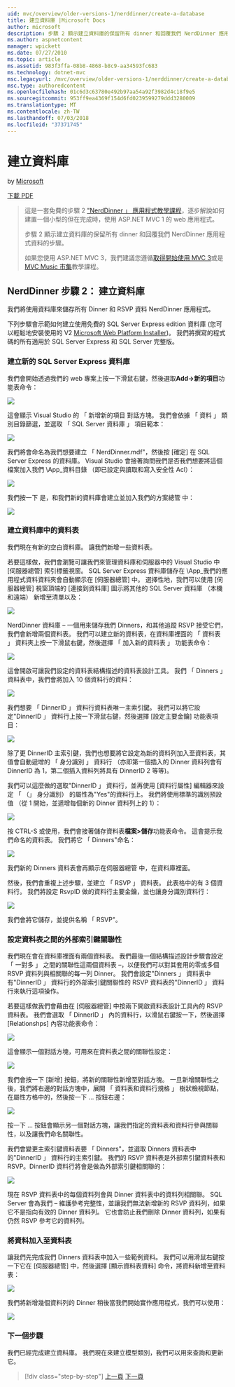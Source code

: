 ```yaml
---
uid: mvc/overview/older-versions-1/nerddinner/create-a-database
title: 建立資料庫 |Microsoft Docs
author: microsoft
description: 步驟 2 顯示建立資料庫的保留所有 dinner 和回覆我們 NerdDinner 應用程式資料的步驟。
ms.author: aspnetcontent
manager: wpickett
ms.date: 07/27/2010
ms.topic: article
ms.assetid: 983f3ffa-08b8-4868-b8c9-aa34593fc683
ms.technology: dotnet-mvc
msc.legacyurl: /mvc/overview/older-versions-1/nerddinner/create-a-database
msc.type: authoredcontent
ms.openlocfilehash: 01c6d3c63780e492b97aa54a92f3982d4c18f9e5
ms.sourcegitcommit: 953ff9ea4369f154d6fd0239599279ddd3280009
ms.translationtype: MT
ms.contentlocale: zh-TW
ms.lasthandoff: 07/03/2018
ms.locfileid: "37371745"
---
```

<a name="create-a-database"></a>建立資料庫
====================
by [Microsoft](https://github.com/microsoft)

[下載 PDF](http://aspnetmvcbook.s3.amazonaws.com/aspnetmvc-nerdinner_v1.pdf)

> 這是一套免費的步驟 2 ["NerdDinner 」 應用程式教學課程](introducing-the-nerddinner-tutorial.md)，逐步解說如何建置一個小型的但在完成時，使用 ASP.NET MVC 1 的 web 應用程式。
> 
> 步驟 2 顯示建立資料庫的保留所有 dinner 和回覆我們 NerdDinner 應用程式資料的步驟。
> 
> 如果您使用 ASP.NET MVC 3，我們建議您遵循[取得開始使用 MVC 3](../../older-versions/getting-started-with-aspnet-mvc3/cs/intro-to-aspnet-mvc-3.md)或是[MVC Music 市集](../../older-versions/mvc-music-store/mvc-music-store-part-1.md)教學課程。


## <a name="nerddinner-step-2-creating-the-database"></a>NerdDinner 步驟 2： 建立資料庫

我們將使用資料庫來儲存所有 Dinner 和 RSVP 資料 NerdDinner 應用程式。

下列步驟會示範如何建立使用免費的 SQL Server Express edition 資料庫 (您可以輕鬆地安裝使用的 V2 [Microsoft Web Platform Installer](https://www.microsoft.com/web/downloads/platform.aspx))。 我們將撰寫的程式碼的所有適用於 SQL Server Express 和 SQL Server 完整版。

### <a name="creating-a-new-sql-server-express-database"></a>建立新的 SQL Server Express 資料庫

我們會開始透過我們的 web 專案上按一下滑鼠右鍵，然後選取**Add-&gt;新的項目**功能表命令：

![](create-a-database/_static/image1.png)

這會顯示 Visual Studio 的 「 新增新的項目 對話方塊。 我們會依據 「 資料 」 類別目錄篩選，並選取 「 SQL Server 資料庫 」 項目範本：

![](create-a-database/_static/image2.png)

我們將會命名為我們想要建立 「 NerdDinner.mdf"，然後按 [確定] 在 SQL Server Express 的資料庫。 Visual Studio 會接著詢問我們是否我們想要將這個檔案加入我們 \App\_資料目錄 （即已設定與讀取和寫入安全性 Acl）：

![](create-a-database/_static/image3.png)

我們按一下 是，和我們新的資料庫會建立並加入我們的方案總管 中：

![](create-a-database/_static/image4.png)

### <a name="creating-tables-within-our-database"></a>建立資料庫中的資料表

我們現在有新的空白資料庫。 讓我們新增一些資料表。

若要這樣做，我們會瀏覽可讓我們來管理資料庫和伺服器中的 Visual Studio 中 [伺服器總管] 索引標籤視窗。 SQL Server Express 資料庫儲存在 \App\_我們的應用程式資料資料夾會自動顯示在 [伺服器總管] 中。 選擇性地，我們可以使用 [伺服器總管] 視窗頂端的 [連接到資料庫] 圖示將其他的 SQL Server 資料庫 （本機和遠端） 新增至清單以及：

![](create-a-database/_static/image5.png)

NerdDinner 資料庫 – 一個用來儲存我們 Dinners，和其他追蹤 RSVP 接受它們，我們會新增兩個資料表。 我們可以建立新的資料表，在資料庫裡面的 「 資料表 」 資料夾上按一下滑鼠右鍵，然後選擇 「 加入新的資料表 」 功能表命令：

![](create-a-database/_static/image6.png)

這會開啟可讓我們設定的資料表結構描述的資料表設計工具。 我們 「 Dinners 」 資料表中，我們會將加入 10 個資料行的資料：

![](create-a-database/_static/image7.png)

我們想要 「 DinnerID 」 資料行資料表唯一主索引鍵。 我們可以將它設定"DinnerID 」 資料行上按一下滑鼠右鍵，然後選擇 [設定主要金鑰] 功能表項目：

![](create-a-database/_static/image8.png)

除了更 DinnerID 主索引鍵，我們也想要將它設定為新的資料列加入至資料表，其值會自動遞增的 「 身分識別 」 資料行 （亦即第一個插入的 Dinner 資料列會有 DinnerID 為 1，第二個插入資料列將具有 DinnerID 2 等等)。

我們可以這麼做的選取"DinnerID 」 資料行，並再使用 [資料行屬性] 編輯器來設定 「 （」 身分識別） 的屬性為"Yes"的資料行上。 我們將使用標準的識別預設值 （從 1 開始，並遞增每個新的 Dinner 資料列上的 1）：

![](create-a-database/_static/image9.png)

按 CTRL-S 或使用，我們會接著儲存資料表**檔案&gt;儲存**功能表命令。 這會提示我們命名的資料表。 我們將它 「 Dinners"命名：

![](create-a-database/_static/image10.png)

我們新的 Dinners 資料表會再顯示在伺服器總管 中，在資料庫裡面。

然後，我們會重複上述步驟，並建立 「 RSVP 」 資料表。 此表格中的有 3 個資料行。 我們將設定 RsvpID 做的資料行主要金鑰，並也讓身分識別資料行：

![](create-a-database/_static/image11.png)

我們會將它儲存，並提供名稱 「 RSVP"。

### <a name="setting-up-a-foreign-key-relationship-between-tables"></a>設定資料表之間的外部索引鍵關聯性

我們現在會在資料庫裡面有兩個資料表。 我們最後一個結構描述設計步驟會設定 「 一對多 」 之間的關聯性這兩個資料表 –，以便我們可以對其套用的零或多個 RSVP 資料列與相關聯的每一列 Dinner。 我們會設定"Dinners 」 資料表中有"DinnerID 」 資料行的外部索引鍵關聯性的 RSVP 資料表的"DinnerID 」 資料行來執行這項操作。

若要這樣做我們會藉由在 [伺服器總管] 中按兩下開啟資料表設計工具內的 RSVP 資料表。 我們會選取 「 DinnerID 」 內的資料行，以滑鼠右鍵按一下，然後選擇 [Relationshps] 內容功能表命令：

![](create-a-database/_static/image12.png)

這會顯示一個對話方塊，可用來在資料表之間的關聯性設定：

![](create-a-database/_static/image13.png)

我們會按一下 [新增] 按鈕，將新的關聯性新增至對話方塊。 一旦新增關聯性之後，我們將右邊的對話方塊中，展開 「 資料表和資料行規格 」 樹狀檢視節點，在屬性方格中的，然後按一下 ... 按鈕右邊：

![](create-a-database/_static/image14.png)

按一下 ... 按鈕會顯示另一個對話方塊，讓我們指定的資料表和資料行參與關聯性，以及讓我們命名關聯性。

我們會變更主索引鍵資料表要 「 Dinners"，並選取 Dinners 資料表中的"DinnerID 」 資料行的主索引鍵。 我們的 RSVP 資料表是外部索引鍵資料表和 RSVP。DinnerID 資料行將會是做為外部索引鍵相關聯的：

![](create-a-database/_static/image15.png)

現在 RSVP 資料表中的每個資料列會與 Dinner 資料表中的資料列相關聯。 SQL Server 會為我們 – 維護參考完整性，並讓我們無法新增新的 RSVP 資料列，如果它不是指向有效的 Dinner 資料列。 它也會防止我們刪除 Dinner 資料列，如果有仍然 RSVP 參考它的資料列。

### <a name="adding-data-to-our-tables"></a>將資料加入至資料表

讓我們先完成我們 Dinners 資料表中加入一些範例資料。 我們可以用滑鼠右鍵按一下它在 [伺服器總管] 中，然後選擇 [顯示資料表資料] 命令，將資料新增至資料表：

![](create-a-database/_static/image16.png)

我們將新增幾個資料列的 Dinner 稍後當我們開始實作應用程式，我們可以使用：

![](create-a-database/_static/image17.png)

### <a name="next-step"></a>下一個步驟

我們已經完成建立資料庫。 我們現在來建立模型類別，我們可以用來查詢和更新它。

> [!div class="step-by-step"]
> [上一頁](create-a-new-aspnet-mvc-project.md)
> [下一頁](build-a-model-with-business-rule-validations.md)
